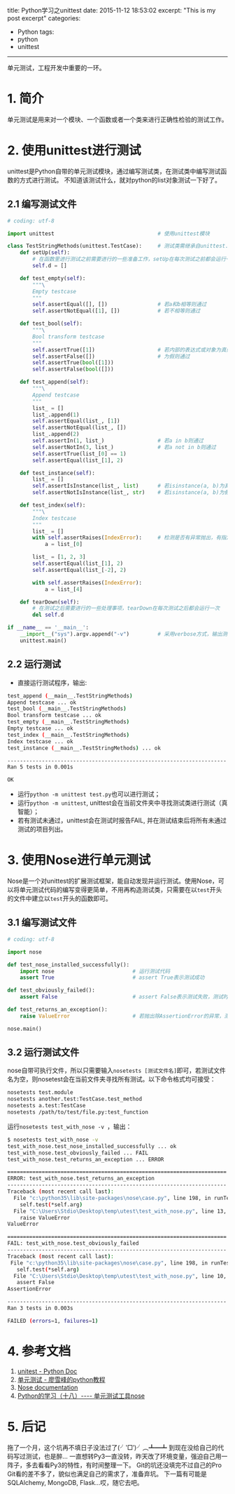 title: Python学习之unittest
date: 2015-11-12 18:53:02
excerpt: "This is my post excerpt"
categories:
- Python
tags:
- python
- unittest

---

单元测试，工程开发中重要的一环。

<!-- more -->

# 1. 简介
单元测试是用来对一个模块、一个函数或者一个类来进行正确性检验的测试工作。

# 2. 使用unittest进行测试
unittest是Python自带的单元测试模块，通过编写测试类，在测试类中编写测试函数的方式进行测试。
不知道该测试什么，就对python的list对象测试一下好了。

## 2.1 编写测试文件
```python
# coding: utf-8

import unittest                                 # 使用unittest模块

class TestStringMethods(unittest.TestCase):     # 测试类需继承自unittest.TestCase
    def setUp(self):
        # 在函数里进行测试之前需要进行的一些准备工作，setUp在每次测试之前都会运行一次
        self.d = []

    def test_empty(self):
        """\
        Empty testcase
        """
        self.assertEqual([], [])                # 若a和b相等则通过
        self.assertNotEqual([1], [])            # 若不相等则通过

    def test_bool(self):
        """\
        Bool transform testcase
        """
        self.assertTrue([1])                    # 若内部的表达式或对象为真则通过
        self.assertFalse([])                    # 为假则通过
        self.assertTrue(bool([1]))
        self.assertFalse(bool([]))

    def test_append(self):
        """\
        Append testcase
        """
        list_ = []
        list_.append(1)
        self.assertEqual(list_, [1])
        self.assertNotEqual(list_, [])
        list_.append(2)
        self.assertIn(1, list_)                 # 若a in b则通过
        self.assertNotIn(3, list_)              # 若a not in b则通过
        self.assertTrue(list_[0] == 1)
        self.assertEqual(list_[1], 2)

    def test_instance(self):
        list_ = []
        self.assertIsInstance(list_, list)      # 若isinstance(a, b)为真则通过
        self.assertNotIsInstance(list_, str)    # 若isinstance(a, b)为假则通过

    def test_index(self):
        """\
        Index testcase
        """
        list_ = []
        with self.assertRaises(IndexError):     # 检测是否有异常抛出，有指定异常抛出则通过
            a = list_[0]

        list_ = [1, 2, 3]
        self.assertEqual(list_[1], 2)
        self.assertEqual(list_[-2], 2)

        with self.assertRaises(IndexError):
            a = list_[4]

    def tearDown(self):
        # 在测试之后需要进行的一些处理事项，tearDown在每次测试之后都会运行一次
        del self.d

if __name__ == '__main__':
    __import__("sys").argv.append("-v")         # 采用verbose方式，输出测试信息
    unittest.main()
```

## 2.2 运行测试
* 直接运行测试程序，输出:
```bash
test_append (__main__.TestStringMethods)
Append testcase ... ok
test_bool (__main__.TestStringMethods)
Bool transform testcase ... ok
test_empty (__main__.TestStringMethods)
Empty testcase ... ok
test_index (__main__.TestStringMethods)
Index testcase ... ok
test_instance (__main__.TestStringMethods) ... ok

----------------------------------------------------------------------
Ran 5 tests in 0.001s

OK
```
* 运行`python -m unittest test.py`也可以进行测试；
* 运行`python -m unittest`, unittest会在当前文件夹中寻找测试类进行测试（真智能）；
* 若有测试未通过，unittest会在测试时报告FAIL, 并在测试结束后将所有未通过测试的项目列出。

# 3. 使用Nose进行单元测试
Nose是一个对unittest的扩展测试框架，能自动发现并运行测试。使用Nose，可以将单元测试代码的编写变得更简单，不用再构造测试类，只需要在以`test`开头的文件中建立以`test`开头的函数即可。

## 3.1 编写测试文件
```python
# coding: utf-8

import nose

def test_nose_installed_successfully():
    import nose                         # 运行测试代码
    assert True                         # assert True表示测试成功

def test_obviously_failed():
    assert False                        # assert False表示测试失败，测试时会报"FAIL"

def test_returns_an_exception():
    raise ValueError                    # 若抛出除AssertionError的异常，测试时会报"ERROR"

nose.main()
```

## 3.2 运行测试文件
nose自带可执行文件，所以只需要输入`nosetests [测试文件名]`即可，若测试文件名为空，则nosetest会在当前文件夹寻找所有测试。以下命令格式均可接受：
```bash
nosetests test.module
nosetests another.test:TestCase.test_method
nosetests a.test:TestCase
nosetests /path/to/test/file.py:test_function
```

运行`nosetests test_with_nose -v `，输出：
```bash
$ nosetests test_with_nose -v
test_with_nose.test_nose_installed_successfully ... ok
test_with_nose.test_obviously_failed ... FAIL
test_with_nose.test_returns_an_exception ... ERROR

======================================================================
ERROR: test_with_nose.test_returns_an_exception
----------------------------------------------------------------------
Traceback (most recent call last):
  File "c:\python35\lib\site-packages\nose\case.py", line 198, in runTest
    self.test(*self.arg)
  File "C:\Users\Stdio\Desktop\temp\utest\test_with_nose.py", line 13, in test_returns_an_exception
    raise ValueError
ValueError

======================================================================
FAIL: test_with_nose.test_obviously_failed
----------------------------------------------------------------------
Traceback (most recent call last):
 File "c:\python35\lib\site-packages\nose\case.py", line 198, in runTest
   self.test(*self.arg)
  File "C:\Users\Stdio\Desktop\temp\utest\test_with_nose.py", line 10, in test_obviously_failed
   assert False
AssertionError

----------------------------------------------------------------------
Ran 3 tests in 0.003s

FAILED (errors=1, failures=1)
```

# 4. 参考文档
1. [unitest - Python Doc](https://docs.python.org/3/library/unittest.html)
2. [单元测试 - 廖雪峰的python教程](http://www.liaoxuefeng.com/wiki/0014316089557264a6b348958f449949df42a6d3a2e542c000/00143191629979802b566644aa84656b50cd484ec4a7838000)
3. [Nose documentation](https://nose.readthedocs.org/en/latest/)
4. [Python的学习（十八）---- 单元测试工具nose](http://blog.csdn.net/linda1000/article/details/8533349)

# 5. 后记
拖了一个月，这个坑再不填日子没法过了(╯‵□′)╯︵┻━┻ 
到现在没给自己的代码写过测试，也是醉…
一直想转Py3一直没转，昨天改了环境变量，强迫自己用一阵子，多去看看Py3的特性，有时间整理一下。
Git的坑还没填完不过自己的Pro Git看的差不多了，貌似也满足自己的需求了，准备弃坑。
下一篇有可能是SQLAlchemy, MongoDB, Flask…哎，随它去吧。
